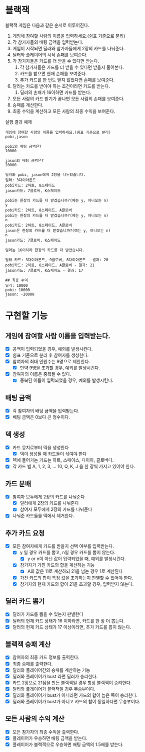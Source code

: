 # 블랙잭

블랙잭 게임은 다음과 같은 순서로 이루어진다.

1. 게임에 참여할 사람의 이름을 입력하세요.(쉼표 기준으로 분리)
2. 각 참가자들의 배팅 금액을 입력받는다.
3. 게임이 시작되면 딜러와 참가자들에게 2장의 카드를 나눠준다.
4. 딜러와 플레이어의 시작 손패를 보여준다.
5. 각 참가자들은 카드를 더 받을 수 있다면 받는다.
    1. 각 참가자들은 카드를 더 받을 수 있다면 받을지 물어본다.
    2. 카드를 받으면 현재 손패를 보여준다.
    3. 추가 카드를 한 번도 받지 않았다면 손패를 보여준다.
6. 딜러는 카드를 받아야 하는 조건이라면 카드를 받는다.
    1. 딜러의 손패가 16이하면 카드를 받는다.
7. 모든 사람의 카드 받기가 끝나면 모든 사람의 손패를 보여준다.
8. 승패를 계산한다.
9. 최종 수익을 계산하고 모든 사람의 최종 수익을 보여준다.

실행 결과 예제

```text
게임에 참여할 사람의 이름을 입력하세요.(쉼표 기준으로 분리)
pobi,jason

pobi의 배팅 금액은?
10000

jason의 배팅 금액은?
20000

딜러와 pobi, jason에게 2장을 나누었습니다.
딜러: 3다이아몬드
pobi카드: 2하트, 8스페이드
jason카드: 7클로버, K스페이드

pobi는 한장의 카드를 더 받겠습니까?(예는 y, 아니오는 n)
y
pobi카드: 2하트, 8스페이드, A클로버
pobi는 한장의 카드를 더 받겠습니까?(예는 y, 아니오는 n)
n
pobi카드: 2하트, 8스페이드, A클로버
jason은 한장의 카드를 더 받겠습니까?(예는 y, 아니오는 n)
n
jason카드: 7클로버, K스페이드

딜러는 16이하라 한장의 카드를 더 받았습니다.

딜러 카드: 3다이아몬드, 9클로버, 8다이아몬드 - 결과: 20
pobi카드: 2하트, 8스페이드, A클로버 - 결과: 21
jason카드: 7클로버, K스페이드 - 결과: 17

## 최종 수익
딜러: 10000
pobi: 10000 
jason: -20000
```

# 구현할 기능

## 게임에 참여할 사람 이름을 입력받는다.

- [x] 공백이 입력되었을 경우, 예외를 발생시킨다.
- [x] 쉼표 기준으로 분리 후 참여자를 생성한다.
- [x] 참여자의 최대 인원수는 9명으로 제한한다.
    - [x] 만약 9명을 초과할 경우, 예외를 발생시킨다.
- [x] 참여자의 이름은 중복될 수 없다.
    - [x] 중복된 이름이 입력되었을 경우, 예외를 발생시킨다.

## 배팅 금액

- [x] 각 참여자의 배팅 금액을 입력받는다.
- [x] 배팅 금액은 0보다 큰 정수이다.

## 덱 생성

- [x] 카드 뭉치로부터 덱을 생성한다
    - [x] 덱이 생성될 때 카드들이 섞여야 한다
- [x] 덱에 들어가는 카드는 하트, 스페이스, 다이아, 클로버다.
- [x] 각 카드 별 A, 1, 2, 3, ... 10, Q, K, J 을 한 장씩 가지고 있어야 한다.

## 카드 분배

- [x] 참여자 모두에게 2장의 카드를 나눠준다
    - [x] 딜러에게 2장의 카드를 나눠준다
    - [x] 참여자 모두에게 2장의 카드를 나눠준다
- [x] 나눠준 카드들을 덱에서 제거한다.

## 추가 카드 요청

- [x] 모든 참여자에게 카드를 받을지 선택 여부를 입력받는다.
    - [x] y 일 경우 카드를 뽑고, n일 경우 카드를 뽑지 않는다.
        - [x] y or n이 아닌 값이 입력되었을 때, 예외를 발생시킨다.
    - [x] 참가자가 가진 카드의 합을 계산하는 기능
        - [x] A의 값은 11로 계산하되 21을 넘는 경우 1로 계산된다
    - [x] 가진 카드의 합이 특정 값을 초과하는지 판별할 수 있어야 한다.
    - [x] 참가자의 현재 카드의 합이 21을 초과할 경우, 입력받지 않는다.

## 딜러 카드 뽑기

- [x] 딜러가 카드를 뽑을 수 있는지 판별한다
- [x] 딜러의 현재 카드 상태가 16 이하라면, 카드를 한 장 더 뽑는다.
- [x] 딜러의 현재 카드 상태가 17 이상이라면, 추가 카드를 뽑지 않는다.

## 블랙잭 승패 계산

- [x] 참여자의 최종 카드 정보를 출력한다.
- [x] 최종 승패를 출력한다.
- [x] 딜러와 플레이어간의 승패를 계산하는 기능
- [x] 딜러와 플레이어가 bust 라면 딜러가 승리한다.
- [x] 카드 2장으로 21점을 만든 블랙잭일 경우 항상 블랙잭이 승리한다.
- [x] 딜러와 플레이어가 블랙잭일 경우 무승부이다.
- [x] 딜러와 플레이어가 bust가 아니라면 카드의 합이 높은 쪽이 승리한다.
- [x] 딜러와 플레이어가 bust가 아니고 카드의 합이 동일하다면 무승부이다.

## 모든 사람의 수익 계산

- [x] 모든 참가자의 최종 수익을 출력한다.
- [x] 플레이어가 우승하면 배팅 금액을 받는다.
- [x] 플레이어가 블랙잭으로 우승하면 배팅 금액의 1.5배를 받는다.
